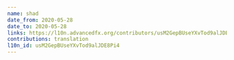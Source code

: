 ```yaml
---
name: shad
date_from: 2020-05-28
date_to: 2020-05-28
links: https://l10n.advancedfx.org/contributors/usM2GepBUseYXvTod9alJDE8Pi4/
contributions: translation
l10n_id: usM2GepBUseYXvTod9alJDE8Pi4
---
```

